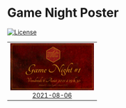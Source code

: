 
<!-- README.md is generated from README.Rmd. Please edit that file -->

# Game Night Poster

<!-- badges: start -->

[![License](https://img.shields.io/github/license/mcanouil/game-night)](LICENSE)
<!-- badges: end -->

<table>
<tr>
<td align="center">
<a href="posters/2021-08-06"><img alt="Poster for 2021-08-06 game night" src="thumbs/2021-08-06.png" width="192" height="108" /><br/>2021-08-06</a>
</td>
</tr>
</table>
